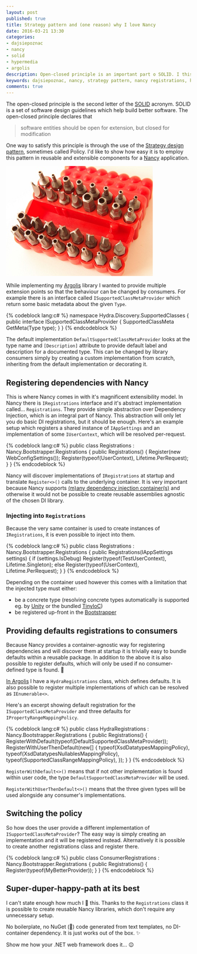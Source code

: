 ```yaml
---
layout: post
published: true
title: Strategy pattern and (one reason) why I love Nancy
date: 2016-03-21 13:30
categories:
- dajsiepoznac
- nancy
- solid
- hypermedia
- argolis
description: Open-closed principle is an important part o SOLID. I this post I present how it can be used to achieve extensibility of a Nancy web application
keywords: dajsiepoznac, nancy, strategy pattern, nancy registrations, hypermedia
comments: true
---
```


The open-closed principle is the second letter of the [SOLID][solid] acronym. SOLID is a set of software design guidelines 
which help build better software. The open-closed principle declares that

> software entities should be open for extension, but closed for modification

One way to satisfy this principle is through the use of the [Strategy design pattern][strat], sometimes called Policy. I'd
like to show how easy it is to employ this pattern in reusable and extensible components for a [Nancy][nancy] application.

<!--more-->

![screwdrivers](/uploads/2016/03/Set_of_security_screw_driver_bits.jpg)

While implementing my [Argolis][Argolis] library I wanted to provide multiple extension points so that the behaviour can
be changed by consumers. For example there is an interface called `ISupportedClassMetaProvider` which return some basic
metadata about the given `Type`. 

{% codeblock lang:c# %}
namespace Hydra.Discovery.SupportedClasses
{
    public interface ISupportedClassMetaProvider
    {
        SupportedClassMeta GetMeta(Type type);
    }
}
{% endcodeblock %}

The default implementation `DefaultSupportedClassMetaProvider` looks at the type name and `[Description]` attribute to
provide default label and description for a documented type. This can be changed by library consumers simply by creating
a custom implementation from scratch, inheriting from the default implementation or decorating it.

## Registering dependencies with Nancy

This is where Nancy comes in with it's magnificent extensibility model. In Nancy there is `IRegistrations` interface and
it's abstract implementation called... `Registrations`. They provide simple abstraction over Dependency Injection, which
is an integral part of Nancy. This abstraction will only let you do basic DI registrations, but it should be enough. Here's
an example setup which registers a shared instance of `IAppSettings` and an implementation of some `IUserContext`, which
will be resolved per-request.

{% codeblock lang:c# %}
public class Registrations : Nancy.Bootstrapper.Registrations
{
    public Registrations()
    {
        Register<IAppSettings>(new WebConfigSettings());
        Register<IUserContext>(typeof(UserContext), Lifetime.PerRequest);
    }
}
{% endcodeblock %}

Nancy will discover implementations of `IRegistrations` at startup and translate `Register<>()` calls to the underlying
container. It is very important because Nancy supports [(m)any dependency injection container(s)][container-support] and
otherwise it would not be possible to create reusable assemblies agnostic of the chosen DI library. 

### Injecting into `Registrations`

Because the very same container is used to create instances of `IRegistrations`, it is even possible to inject into them.

{% codeblock lang:c# %}
public class Registrations : Nancy.Bootstrapper.Registrations
{
    public Registrations(IAppSettings settings)
    {
        if (settings.IsDebug)
            Register<IUserContext>(typeof(TestUserContext), Lifetime.Singleton);
        else
            Register<IUserContext>(typeof(UserContext), Lifetime.PerRequest);
    }
}
{% endcodeblock %}

Depending on the container used however this comes with a limitation that the injected type must either:

* be a concrete type (resolving concrete types automatically is supported eg. by [Unity][unity] or the bundled [TinyIoC][tiny])
* be registered up-front in the [Bootstrapper][bs]

## Providing defaults registrations to consumers

Because Nancy provides a container-agnostic way for registering dependencies and will discover them at startup it is
trivially easy to bundle defaults within a reusable package. In addition to the above it is also possible to register
defaults, which will only be used if no consumer-defined type is found. :tada:

[In Argolis](https://github.com/wikibus/Argolis/blob/master/src/Lernaean.Hydra.Nancy/HydraRegistrations.cs) I have a 
`HydraRegistrations` class, which defines defaults. It is also possible to register multiple implementations of which can
be resolved as `IEnumerable<>`.

Here's an excerpt showing default registration for the `ISupportedClassMetaProvider` and three defaults for
`IPropertyRangeMappingPolicy`.

{% codeblock lang:c# %}
public class HydraRegistrations : Nancy.Bootstrapper.Registrations
{
    public Registrations()
    {
        RegisterWithDefault<ISupportedClassMetaProvider>(typeof(DefaultSupportedClassMetaProvider));
        RegisterWithUserThenDefault<IPropertyRangeMappingPolicy>(new[]
        {
            typeof(XsdDatatypesMappingPolicy),
            typeof(XsdDatatypesNullablesMappingPolicy),
            typeof(SupportedClassRangeMappingPolicy),
        });
    }
}
{% endcodeblock %}

`RegisterWithDefault<>()` means that if not other implementation is found within user code, the type `DefaultSupportedClassMetaProvider`
will be used.

`RegisterWithUserThenDefault<>()` means that the three given types will be used alongside any consumer's implementations.

## Switching the policy

So how does the user provide a different implementation of `ISupportedClassMetaProvider`? The easy way is simply creating
an implementation and it will be registered instead. Alternatively it is possible to create another registrations class
and register there.

{% codeblock lang:c# %}
public class ConsumerRegistrations : Nancy.Bootstrapper.Registrations
{
    public Registrations()
    {
        Register<ISupportedClassMetaProvider>(typeof(MyBetterProvider));
    }
}
{% endcodeblock %}

## Super-duper-happy-path at its best

I can't state enough how much I :sparkling_heart: this. Thanks to the `Registrations` class it is possible to create 
reusable Nancy libraries, which don't require any unnecessary setup. 

No boilerplate, no NuGet (:poop:) code generated from text templates, no DI-container dependency. It is just works out of
the box. :sparkles:

Show me how your .NET web framework does it... :wink:

[solid]: https://en.wikipedia.org/wiki/SOLID_(object-oriented_design)
[strat]: http://www.oodesign.com/strategy-pattern.html
[nancy]: https://github.com/NancyFx/Nancy/
[Argolis]: https://github.com/wikibus/Argolis
[bs]: https://github.com/NancyFx/Nancy/wiki/Bootstrapping-nancy
[tiny]: https://github.com/grumpydev/TinyIoC
[unity]: http://stackoverflow.com/a/3267742/1103498
[container-support]: https://github.com/NancyFx/Nancy/wiki/Container-Support